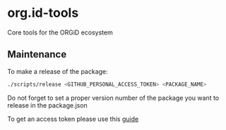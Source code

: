 # org.id-tools
Core tools for the ORGiD ecosystem

## Maintenance

To make a release of the package:

```bash
./scripts/release <GITHUB_PERSONAL_ACCESS_TOKEN> <PACKAGE_NAME>
```

Do not forget to set a proper version number of the package you want to release in the package.json

To get an access token please use this [guide](https://docs.github.com/en/github/authenticating-to-github/creating-a-personal-access-token)
